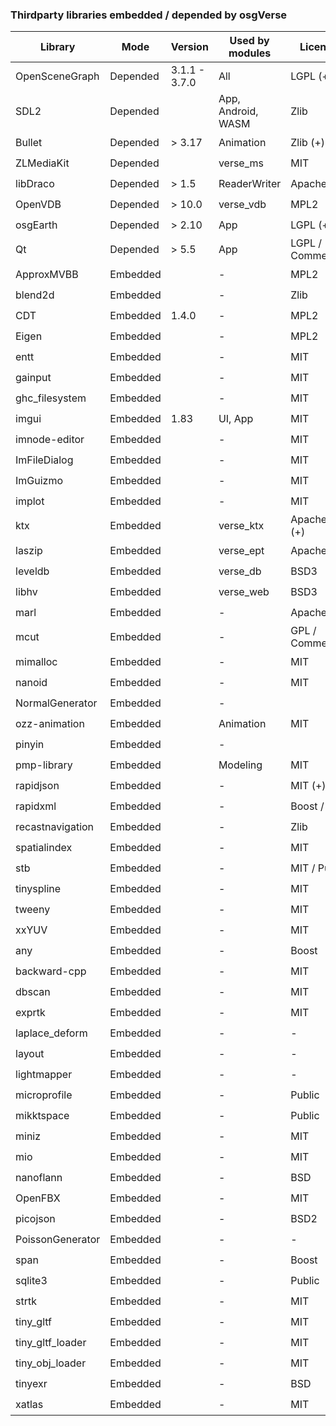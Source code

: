 ### Thirdparty libraries embedded / depended by osgVerse
| Library          | Mode     | Version       | Used by modules    | License           | Compatible with Def? | Website |
|------------------|----------|---------------|--------------------|-------------------|--------------------|-|
| OpenSceneGraph   | Depended | 3.1.1 - 3.7.0 | All                | LGPL (+)          | :heavy_check_mark: | |
| SDL2             | Depended |               | App, Android, WASM | Zlib              | :heavy_check_mark: | https://github.com/libsdl-org/SDL |
| Bullet           | Depended | > 3.17        | Animation          | Zlib (+)          | :heavy_check_mark: | https://github.com/bulletphysics/bullet3 |
| ZLMediaKit       | Depended |               | verse_ms           | MIT               | :heavy_check_mark: | https://github.com/ZLMediaKit/ZLMediaKit |
| libDraco         | Depended | > 1.5         | ReaderWriter       | Apache2           | :heavy_check_mark: | https://github.com/google/draco |
| OpenVDB          | Depended | > 10.0        | verse_vdb          | MPL2              | :heavy_check_mark: | https://github.com/AcademySoftwareFoundation/openvdb |
| osgEarth         | Depended | > 2.10        | App                | LGPL (+)          | :heavy_check_mark: | https://github.com/gwaldron/osgearth |
| Qt               | Depended | > 5.5         | App                | LGPL / Commercial | :heavy_check_mark: | |
| ApproxMVBB       | Embedded |               | -                  | MPL2              | :heavy_check_mark: | https://github.com/gabyx/ApproxMVBB |
| blend2d          | Embedded |               | -                  | Zlib              | :heavy_check_mark: | https://github.com/blend2d/blend2d |
| CDT              | Embedded | 1.4.0         | -                  | MPL2              | :heavy_check_mark: | https://github.com/artem-ogre/CDT |
| Eigen            | Embedded |               | -                  | MPL2              | :heavy_check_mark: | https://gitlab.com/libeigen/eigen |
| entt             | Embedded |               | -                  | MIT               | :heavy_check_mark: | https://github.com/skypjack/entt |
| gainput          | Embedded |               | -                  | MIT               | :heavy_check_mark: | https://github.com/jkuhlmann/gainput |
| ghc_filesystem   | Embedded |               | -                  | MIT               | :heavy_check_mark: | https://github.com/gulrak/filesystem |
| imgui            | Embedded | 1.83          | UI, App            | MIT               | :heavy_check_mark: | https://github.com/ocornut/imgui |
| imnode-editor    | Embedded |               | -                  | MIT               | :heavy_check_mark: | https://github.com/thedmd/imgui-node-editor |
| ImFileDialog     | Embedded |               | -                  | MIT               | :heavy_check_mark: | https://github.com/dfranx/ImFileDialog |
| ImGuizmo         | Embedded |               | -                  | MIT               | :heavy_check_mark: | https://github.com/CedricGuillemet/ImGuizmo |
| implot           | Embedded |               | -                  | MIT               | :heavy_check_mark: | https://github.com/epezent/implot |
| ktx              | Embedded |               | verse_ktx          | Apache2 (+)       | :heavy_check_mark: | https://github.com/KhronosGroup/KTX-Software |
| laszip           | Embedded |               | verse_ept          | Apache2           | :heavy_check_mark: | https://github.com/LASzip/LASzip |
| leveldb          | Embedded |               | verse_db           | BSD3              | :heavy_check_mark: | https://github.com/google/leveldb |
| libhv            | Embedded |               | verse_web          | BSD3              | :heavy_check_mark: | https://github.com/ithewei/libhv |
| marl             | Embedded |               | -                  | Apache2           | :heavy_check_mark: | https://github.com/google/marl |
| mcut             | Embedded |               | -                  | GPL / Commercial  | :x:                | https://github.com/cutdigital/mcut |
| mimalloc         | Embedded |               | -                  | MIT               | :heavy_check_mark: | https://github.com/microsoft/mimalloc |
| nanoid           | Embedded |               | -                  | MIT               | :heavy_check_mark: | https://github.com/mcmikecreations/nanoid_cpp |
| NormalGenerator  | Embedded |               | -                  |                   | :zap: | |
| ozz-animation    | Embedded |               | Animation          | MIT               | :heavy_check_mark: | https://github.com/guillaumeblanc/ozz-animation |
| pinyin           | Embedded |               | -                  |                   | :zap: | |
| pmp-library      | Embedded |               | Modeling           | MIT               | :heavy_check_mark: | https://github.com/pmp-library/pmp-library |
| rapidjson        | Embedded |               | -                  | MIT (+)           | :heavy_check_mark: | https://github.com/Tencent/rapidjson |
| rapidxml         | Embedded |               | -                  | Boost / MIT       | :heavy_check_mark: | https://rapidxml.sourceforge.net/ |
| recastnavigation | Embedded |               | -                  | Zlib              | :heavy_check_mark: | https://github.com/recastnavigation/recastnavigation |
| spatialindex     | Embedded |               | -                  | MIT               | :heavy_check_mark: | https://github.com/libspatialindex/libspatialindex |
| stb              | Embedded |               | -                  | MIT / Public      | :heavy_check_mark: | https://github.com/nothings/stb |
| tinyspline       | Embedded |               | -                  | MIT               | :heavy_check_mark: | https://github.com/msteinbeck/tinyspline |
| tweeny           | Embedded |               | -                  | MIT               | :heavy_check_mark: | https://github.com/mobius3/tweeny |
| xxYUV            | Embedded |               | -                  | MIT               | :heavy_check_mark: | https://github.com/metarutaiga/xxYUV |
| any              | Embedded |               | -                  | Boost             | :heavy_check_mark: | https://github.com/thelink2012/any |
| backward-cpp     | Embedded |               | -                  | MIT               | :heavy_check_mark: | https://github.com/bombela/backward-cpp |
| dbscan           | Embedded |               | -                  | MIT               | :heavy_check_mark: | https://github.com/james-yoo/DBSCAN/tree/master |
| exprtk           | Embedded |               | -                  | MIT               | :heavy_check_mark: | https://github.com/ArashPartow/exprtk |
| laplace_deform   | Embedded |               | -                  | -                 | :heavy_check_mark: | |
| layout           | Embedded |               | -                  | -                 | :heavy_check_mark: | |
| lightmapper      | Embedded |               | -                  | -                 | :heavy_check_mark: | https://github.com/ands/lightmapper |
| microprofile     | Embedded |               | -                  | Public            | :heavy_check_mark: | https://github.com/jonasmr/microprofile |
| mikktspace       | Embedded |               | -                  | Public            | :heavy_check_mark: | https://github.com/mmikk/MikkTSpace |
| miniz            | Embedded |               | -                  | MIT               | :heavy_check_mark: | https://github.com/richgel999/miniz |
| mio              | Embedded |               | -                  | MIT               | :heavy_check_mark: | https://github.com/vimpunk/mio |
| nanoflann        | Embedded |               | -                  | BSD               | :heavy_check_mark: | https://github.com/jlblancoc/nanoflann |
| OpenFBX          | Embedded |               | -                  | MIT               | :heavy_check_mark: | https://github.com/nem0/OpenFBX |
| picojson         | Embedded |               | -                  | BSD2              | :heavy_check_mark: | https://github.com/kazuho/picojson |
| PoissonGenerator | Embedded |               | -                  | -                 | :heavy_check_mark: | |
| span             | Embedded |               | -                  | Boost             | :heavy_check_mark: | https://github.com/tcbrindle/span |
| sqlite3          | Embedded |               | -                  | Public            | :heavy_check_mark: | https://www.sqlite.org/index.html |
| strtk            | Embedded |               | -                  | MIT               | :heavy_check_mark: | https://github.com/ArashPartow/strtk |
| tiny_gltf        | Embedded |               | -                  | MIT               | :heavy_check_mark: | https://github.com/syoyo/tinygltf |
| tiny_gltf_loader | Embedded |               | -                  | MIT               | :heavy_check_mark: | https://github.com/syoyo/tinygltfloader |
| tiny_obj_loader  | Embedded |               | -                  | MIT               | :heavy_check_mark: | https://github.com/tinyobjloader/tinyobjloader |
| tinyexr          | Embedded |               | -                  | BSD               | :heavy_check_mark: | https://github.com/syoyo/tinyexr |
| xatlas           | Embedded |               | -                  | MIT               | :heavy_check_mark: | https://github.com/jpcy/xatlas |